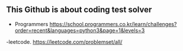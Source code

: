 ## This Github is about coding test solver

- Programmers
https://school.programmers.co.kr/learn/challenges?order=recent&languages=python3&page=1&levels=3

-leetcode.
https://leetcode.com/problemset/all/
